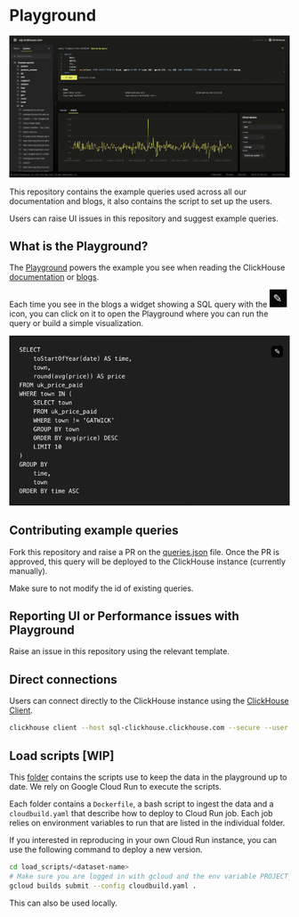 # Playground

![Playground UI](./images/playground.png)

This repository contains the example queries used across all our documentation and blogs, it also contains the script to set up the users. 

Users can raise UI issues in this repository and suggest example queries.

## What is the Playground?

The [Playground](https://sql.clickhouse.com) powers the example you see when reading the ClickHouse [documentation](https://clickhouse.com/docs) or [blogs](https://clickhouse.com/blog). 

Each time you see in the blogs a widget showing a SQL query with the ![Pen icon](./images/pen.png) icon, you can click on it to open the Playground where you can run the query or build a simple visualization.

![Widget](./images/widget.png)

## Contributing example queries

Fork this repository and raise a PR on the [queries.json](./queries.json) file. Once the PR is approved, this query will be deployed to the ClickHouse instance (currently manually).

Make sure to not modify the id of existing queries.

## Reporting UI or Performance issues with Playground

Raise an issue in this repository using the relevant template.

## Direct connections

Users can connect directly to the ClickHouse instance using the [ClickHouse Client](https://clickhouse.com/docs/en/interfaces/cli).

```bash
clickhouse client --host sql-clickhouse.clickhouse.com --secure --user demo --password ''
```

## Load scripts [WIP]

This [folder](./load_scripts) contains the scripts use to keep the data in the playground up to date. We rely on Google Cloud Run to execute the scripts. 

Each folder contains a `Dockerfile`, a bash script to ingest the data and a `cloudbuild.yaml` that describe how to deploy to Cloud Run job. Each job relies on environment variables to run that are listed in the individual folder.

If you interested in reproducing in your own Cloud Run instance, you can use the following command to deploy a new version. 

```bash
cd load_scripts/<dataset-name>
# Make sure you are logged in with gcloud and the env variable PROJECT_ID is set
gcloud builds submit --config cloudbuild.yaml .
```

This can also be used locally.



